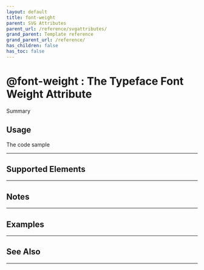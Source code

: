 ```yaml
---
layout: default
title: font-weight
parent: SVG Attributes
parent_url: /reference/svgattributes/
grand_parent: Template reference
grand_parent_url: /reference/
has_children: false
has_toc: false
---
```


# @font-weight : The Typeface Font Weight Attribute

Summary

## Usage

 The code sample

---

## Supported Elements


---

## Notes


---

## Examples


---


## See Also


---

